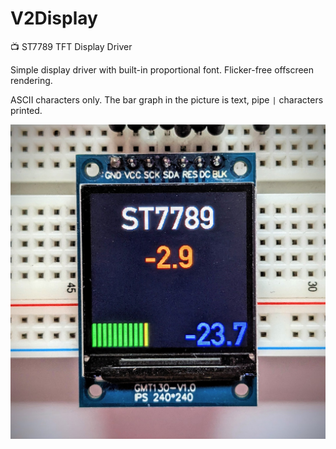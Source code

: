 # V2Display
📺 ST7789 TFT Display Driver

Simple display driver with built-in proportional font.  Flicker-free offscreen rendering.

ASCII characters only. The bar graph in the picture is text, pipe ```|``` characters printed.

![Display](display.jpeg?raw=true)
